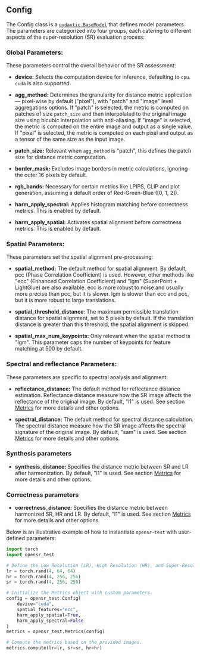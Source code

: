 # 

## **Config**

The Config class is a [`pydantic.BaseModel`](https://docs.pydantic.dev/latest/api/base_model/#pydantic.BaseModel) that defines model parameters. The parameters are categorized into four groups, each catering to different aspects of the super-resolution (SR) evaluation process:

### **Global Parameters:**

These parameters control the overall behavior of the SR assessment:

- **device:** Selects the computation device for inference, defaulting to `cpu`. `cuda` is also supported.

- **agg_method:** Determines the granularity for distance metric application — pixel-wise by default ("pixel"), with "patch" and "image" level aggregations options. If "patch" is selected, the metric is computed on patches of size `patch_size` and then interpolated to the original image size using bicubic interpolation with anti-aliasing. If "image" is selected, the metric is computed on the entire image and output as a single value. If "pixel" is selected, the metric is computed on each pixel and output as a tensor of the same size as the input image.

- **patch_size:** Relevant when `agg_method` is "patch", this defines the patch size for distance metric computation.

- **border_mask:** Excludes image borders in metric calculations, ignoring the outer 16 pixels by default.

- **rgb_bands:** Necessary for certain metrics like LPIPS, CLIP and plot generation, assuming a default order of Red-Green-Blue ([0, 1, 2]).

- **harm_apply_spectral:** Applies histogram matching before correctness metrics. This is enabled by default.

- **harm_apply_spatial:** Activates spatial alignment before correctness metrics. This is enabled by default.

### **Spatial Parameters:**

These parameters set the spatial alignment pre-processing:

- **spatial_method:** The default method for spatial alignment. By default, pcc (Phase Correlation Coefficient) is used. However, other methods like "ecc" (Enhanced Correlation Coefficient) and "lgm" (SuperPoint + LightGlue) are also available. ecc is more robust to noise and usually more precise than pcc, but it is slower. lgm is slower than ecc and pcc, but it is more robust to large translations.

- **spatial_threshold_distance**: The maximum permissible translation distance for spatial alignment, set to 5 pixels by default. If the translation distance is greater than this threshold, the spatial alignment is skipped.

- **spatial_max_num_keypoints:** Only relevant when the spatial method is "lgm". This parameter caps the number of keypoints for feature matching at 500 by default.


### **Spectral and reflectance Parameters:**

These parameters are specific to spectral analysis and alignment:

- **reflectance_distance:** The default method for reflectance distance estimation. Reflectance distance measure how the SR image affects the reflectance of the original image. By default, "l1" is used. See section [Metrics](docs/Metrics/consistency.md) for more details and other options.

- **spectral_distance:** The default method for spectral distance calculation.  The spectral distance measure how the SR image affects the spectral signature of the original image. By default, "sam" is used. See section [Metrics](docs/Metrics/consistency.md) for more details and other options.

### **Synthesis parameters**

- **synthesis_distance:** Specifies the distance metric between SR and LR after harmonization. By default, "l1" is used. See section [Metrics](docs/Metrics/consistency.md) for more details and other options.

### **Correctness parameters**

- **correctness_distance:** Specifies the distance metric between harmonized SR, HR and LR. By default, "l1" is used. See section [Metrics](docs/Metrics/consistency.md) for more details and other options.


Below is an illustrative example of how to instantiate `opensr-test` with user-defined parameters:

```python
import torch
import opensr_test

# Define the Low Resolution (LR), High Resolution (HR), and Super-Resolved (SR) images.
lr = torch.rand(4, 64, 64)
hr = torch.rand(4, 256, 256)
sr = torch.rand(4, 256, 256)

# Initialize the Metrics object with custom parameters.
config = opensr_test.Config(
    device="cuda",
    spatial_features="ecc",
    harm_apply_spatial=True,
    harm_apply_spectral=False
)
metrics = opensr_test.Metrics(config)

# Compute the metrics based on the provided images.
metrics.compute(lr=lr, sr=sr, hr=hr)
```